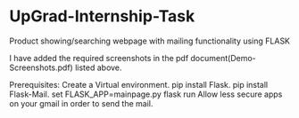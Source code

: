 # UpGrad-Internship-Task
Product showing/searching webpage with mailing functionality using FLASK

I have added the required screenshots in the pdf document(Demo-Screenshots.pdf) listed above.

Prerequisites:
Create a Virtual environment.
pip install Flask.
pip install Flask-Mail.
set FLASK_APP=mainpage.py
flask run
Allow less secure apps on your gmail in order to send the mail.
